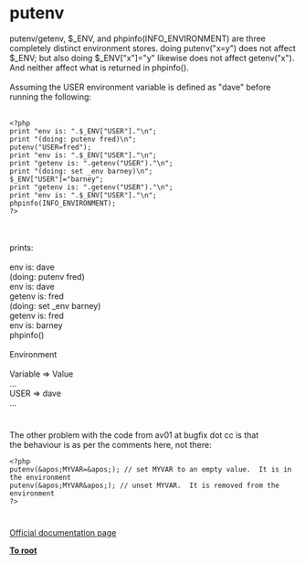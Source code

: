 # putenv



putenv/getenv, $_ENV, and phpinfo(INFO_ENVIRONMENT) are three completely distinct environment stores. doing putenv("x=y") does not affect $_ENV; but also doing $_ENV["x"]="y" likewise does not affect getenv("x"). And neither affect what is returned in phpinfo().<br><br>Assuming the USER environment variable is defined as "dave" before running the following:<br><br>

```
<?php
print "env is: ".$_ENV["USER"]."\n";
print "(doing: putenv fred)\n";
putenv("USER=fred");
print "env is: ".$_ENV["USER"]."\n";
print "getenv is: ".getenv("USER")."\n";
print "(doing: set _env barney)\n";
$_ENV["USER"]="barney";
print "getenv is: ".getenv("USER")."\n";
print "env is: ".$_ENV["USER"]."\n";
phpinfo(INFO_ENVIRONMENT);
?>
```
<br><br>prints:<br><br>env is: dave<br>(doing: putenv fred)<br>env is: dave<br>getenv is: fred<br>(doing: set _env barney)<br>getenv is: fred<br>env is: barney<br>phpinfo()<br><br>Environment<br><br>Variable =&gt; Value<br>...<br>USER =&gt; dave<br>...  

#

The other problem with the code from av01 at bugfix dot cc is that<br>the behaviour is as per the comments here, not there:<br>

```
<?php
putenv(&apos;MYVAR=&apos;); // set MYVAR to an empty value.  It is in the environment
putenv(&apos;MYVAR&apos;); // unset MYVAR.  It is removed from the environment
?>
```
  

#

[Official documentation page](https://www.php.net/manual/en/function.putenv.php)

**[To root](/README.md)**